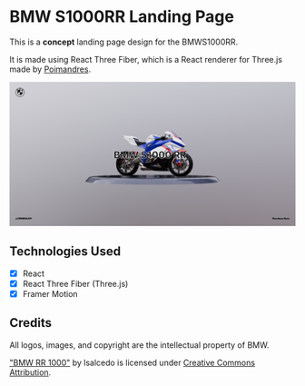 # BMW S1000RR Landing Page
This is a **concept** landing page design for the BMWS1000RR. 

It is made using React Three Fiber, which is a React renderer for Three.js made by [Poimandres](https://github.com/pmndrs).

![Preview Image](./thumbnail.png)

## Technologies Used
- [x] React
- [x] React Three Fiber (Three.js)
- [x] Framer Motion

## Credits
All logos, images, and copyright are the intellectual property of BMW.

["BMW RR 1000"](https://skfb.ly/6DBVq) by lsalcedo is licensed under [Creative Commons Attribution](http://creativecommons.org/licenses/by/4.0/).
